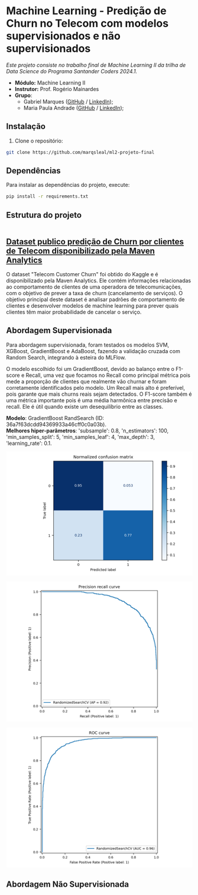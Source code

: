 # Machine Learning - Predição de Churn no Telecom com modelos supervisionados e não supervisionados
_Este projeto consiste no trabalho final de Machine Learning II da trilha de Data Science do Programa Santander Coders 2024.1._ 

* **Módulo:** Machine Learning II
* **Instrutor:** Prof. Rogério Mainardes
* **Grupo**: 
    - Gabriel Marques ([GitHub](https://github.com/marqsleal) / [LinkedIn](https://www.linkedin.com/in/marqsleal/)); 
    - Maria Paula Andrade ([GitHub](https://github.com/MariaPaulaAndrade) / [LinkedIn](https://www.linkedin.com/in/maria-paula-andrade/)); 

## Instalação 

1. Clone o repositório:

```bash
git clone https://github.com/marqsleal/ml2-projeto-final
```

## Dependências 

Para instalar as dependências do projeto, execute:

```bash
pip install -r requirements.txt
```

## Estrutura do projeto 

```bash

```

## [Dataset publico predição de Churn por clientes de Telecom disponibilizado pela Maven Analytics](https://www.kaggle.com/datasets/shilongzhuang/telecom-customer-churn-by-maven-analytics)

O dataset "Telecom Customer Churn" foi obtido do Kaggle e é disponibilizado pela Maven Analytics. Ele contém informações relacionadas ao comportamento de clientes de uma operadora de telecomunicações, com o objetivo de prever a taxa de churn (cancelamento de serviços). O objetivo principal deste dataset é analisar padrões de comportamento de clientes e desenvolver modelos de machine learning para prever quais clientes têm maior probabilidade de cancelar o serviço.

## Abordagem Supervisionada
Para abordagem supervisionada, foram testados os modelos SVM, XGBoost, GradientBoost e AdaBoost, fazendo a validação cruzada com Random Search, integrando à esteira do MLFlow.

O modelo escolhido foi um GradientBoost, devido ao balanço entre o F1-score e Recall, uma vez que focamos no Recall como principal métrica pois mede a proporção de clientes que realmente vão churnar e foram corretamente identificados pelo modelo. Um Recall mais alto é preferível, pois garante que mais churns reais sejam detectados. O F1-score também é uma métrica importante pois é uma média harmônica entre precisão e recall. Ele é útil quando existe um desequilíbrio entre as classes.  

**Modelo**: GradientBoost RandSearch (ID: 36a7f63dcdd94369933a46cff0c0a03b).  
**Melhores hiper-parâmetros**: 'subsample': 0.8, 'n_estimators': 100, 'min_samples_split': 5, 'min_samples_leaf': 4, 'max_depth': 3, 'learning_rate': 0.1.  

![Matrix de confusão](assets/training_confusion_matrix.png)

![Curva de Recall](assets/training_precision_recall_curve.png)

![Curva de ROC](assets/training_roc_curve.png)

## Abordagem Não Supervisionada